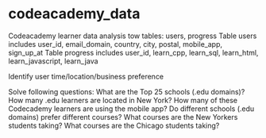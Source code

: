 # codeacademy_data

Codeacademy learner data analysis
tow tables: users, progress
Table users includes user_id, email_domain, country, city, postal, mobile_app, sign_up_at
Table progress includes user_id, learn_cpp, learn_sql, learn_html, learn_javascript, learn_java

Identify user time/location/business preference

Solve following questions:
What are the Top 25 schools (.edu domains)?
How many .edu learners are located in New York?
How many of these Codecademy learners are using the mobile app?
Do different schools (.edu domains) prefer different courses?
What courses are the New Yorkers students taking?
What courses are the Chicago students taking?
